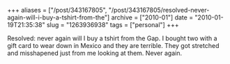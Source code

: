 +++
aliases = ["/post/343167805", "/post/343167805/resolved-never-again-will-i-buy-a-tshirt-from-the"]
archive = ["2010-01"]
date = "2010-01-19T21:35:38"
slug = "1263936938"
tags = ["personal"]
+++

Resolved: never again will I buy a tshirt from the Gap. I bought two with
a gift card to wear down in Mexico and they are terrible. They got
stretched and misshapened just from me looking at them. Never again.
